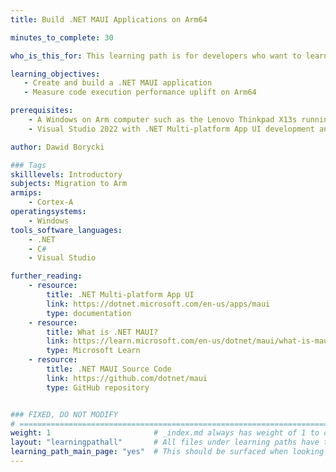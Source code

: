 ```yaml
---
title: Build .NET MAUI Applications on Arm64

minutes_to_complete: 30

who_is_this_for: This learning path is for developers who want to learn how to create cross-platform applications with .NET MAUI and leverage performance improvements on Arm64.

learning_objectives:
   - Create and build a .NET MAUI application
   - Measure code execution performance uplift on Arm64   

prerequisites:
    - A Windows on Arm computer such as the Lenovo Thinkpad X13s running Windows 11 or a Windows on Arm [virtual machine](/learning-paths/cross-platform/woa_azure/).
    - Visual Studio 2022 with .NET Multi-platform App UI development and Universal Windows Platform development installed.

author: Dawid Borycki

### Tags
skilllevels: Introductory
subjects: Migration to Arm
armips:
    - Cortex-A
operatingsystems:
    - Windows
tools_software_languages:
    - .NET    
    - C#
    - Visual Studio

further_reading:
    - resource:
        title: .NET Multi-platform App UI
        link: https://dotnet.microsoft.com/en-us/apps/maui
        type: documentation
    - resource:
        title: What is .NET MAUI?
        link: https://learn.microsoft.com/en-us/dotnet/maui/what-is-maui?view=net-maui-8.0
        type: Microsoft Learn
    - resource:
        title: .NET MAUI Source Code
        link: https://github.com/dotnet/maui
        type: GitHub repository


### FIXED, DO NOT MODIFY
# ================================================================================
weight: 1                       # _index.md always has weight of 1 to order correctly
layout: "learningpathall"       # All files under learning paths have this same wrapper
learning_path_main_page: "yes"  # This should be surfaced when looking for related content. Only set for _index.md of learning path content.
---
```

